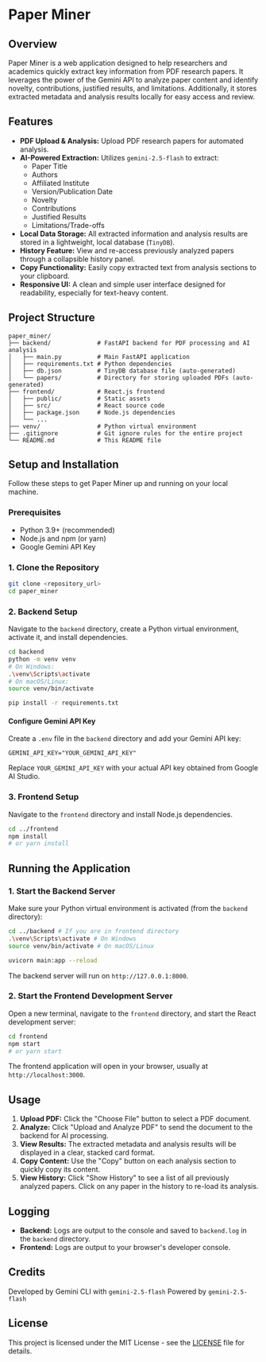 # Paper Miner

## Overview
Paper Miner is a web application designed to help researchers and academics quickly extract key information from PDF research papers. It leverages the power of the Gemini API to analyze paper content and identify novelty, contributions, justified results, and limitations. Additionally, it stores extracted metadata and analysis results locally for easy access and review.

## Features
- **PDF Upload & Analysis:** Upload PDF research papers for automated analysis.
- **AI-Powered Extraction:** Utilizes `gemini-2.5-flash` to extract:
    - Paper Title
    - Authors
    - Affiliated Institute
    - Version/Publication Date
    - Novelty
    - Contributions
    - Justified Results
    - Limitations/Trade-offs
- **Local Data Storage:** All extracted information and analysis results are stored in a lightweight, local database (`TinyDB`).
- **History Feature:** View and re-access previously analyzed papers through a collapsible history panel.
- **Copy Functionality:** Easily copy extracted text from analysis sections to your clipboard.
- **Responsive UI:** A clean and simple user interface designed for readability, especially for text-heavy content.

## Project Structure
```
paper_miner/
├── backend/             # FastAPI backend for PDF processing and AI analysis
│   ├── main.py          # Main FastAPI application
│   ├── requirements.txt # Python dependencies
│   ├── db.json          # TinyDB database file (auto-generated)
│   └── papers/          # Directory for storing uploaded PDFs (auto-generated)
├── frontend/            # React.js frontend
│   ├── public/          # Static assets
│   ├── src/             # React source code
│   ├── package.json     # Node.js dependencies
│   └── ...
├── venv/                # Python virtual environment
├── .gitignore           # Git ignore rules for the entire project
└── README.md            # This README file
```

## Setup and Installation
Follow these steps to get Paper Miner up and running on your local machine.

### Prerequisites
- Python 3.9+ (recommended)
- Node.js and npm (or yarn)
- Google Gemini API Key

### 1. Clone the Repository
```bash
git clone <repository_url>
cd paper_miner
```

### 2. Backend Setup
Navigate to the `backend` directory, create a Python virtual environment, activate it, and install dependencies.

```bash
cd backend
python -m venv venv
# On Windows:
.\venv\Scripts\activate
# On macOS/Linux:
source venv/bin/activate

pip install -r requirements.txt
```

#### Configure Gemini API Key
Create a `.env` file in the `backend` directory and add your Gemini API key:

```
GEMINI_API_KEY="YOUR_GEMINI_API_KEY"
```

Replace `YOUR_GEMINI_API_KEY` with your actual API key obtained from Google AI Studio.

### 3. Frontend Setup
Navigate to the `frontend` directory and install Node.js dependencies.

```bash
cd ../frontend
npm install
# or yarn install
```

## Running the Application

### 1. Start the Backend Server
Make sure your Python virtual environment is activated (from the `backend` directory):

```bash
cd ../backend # If you are in frontend directory
.\venv\Scripts\activate # On Windows
source venv/bin/activate # On macOS/Linux

uvicorn main:app --reload
```

The backend server will run on `http://127.0.0.1:8000`.

### 2. Start the Frontend Development Server
Open a new terminal, navigate to the `frontend` directory, and start the React development server:

```bash
cd frontend
npm start
# or yarn start
```

The frontend application will open in your browser, usually at `http://localhost:3000`.

## Usage
1.  **Upload PDF:** Click the "Choose File" button to select a PDF document.
2.  **Analyze:** Click "Upload and Analyze PDF" to send the document to the backend for AI processing.
3.  **View Results:** The extracted metadata and analysis results will be displayed in a clear, stacked card format.
4.  **Copy Content:** Use the "Copy" button on each analysis section to quickly copy its content.
5.  **View History:** Click "Show History" to see a list of all previously analyzed papers. Click on any paper in the history to re-load its analysis.

## Logging
- **Backend:** Logs are output to the console and saved to `backend.log` in the `backend` directory.
- **Frontend:** Logs are output to your browser's developer console.

## Credits
Developed by Gemini CLI with `gemini-2.5-flash`
Powered by `gemini-2.5-flash`

## License

This project is licensed under the MIT License - see the [LICENSE](LICENSE) file for details.
